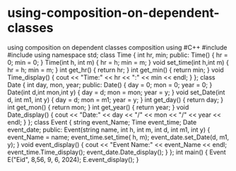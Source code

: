 # using-composition-on-dependent-classes
using composition on dependent classes
composition using #C++
#include<iostream>
#include<string>
using namespace std;
class Time
{
int hr, min;
public:
Time()
{
hr = 0;
min = 0;
}
Time(int h, int m)
{
hr = h;
min = m;
}
void set_time(int h,int m)
{
hr = h;
min = m;
}
int get_hr()
{ 
return hr;
}
int get_min()
{
return min;
}
void Time_display()
{
cout << "Time:" << hr << ":" << min << endl;
}
};
class Date
{
int day, mon, year;
public:
Date()
{
day = 0;
mon = 0;
year = 0;
}
Date(int d,int mon,int y)
{
day = d;
mon = mon;
year = y;
}
void set_Date(int d, int m1, int y)
{
day = d;
mon = m1;
year = y;
}
int get_day()
{
return day;
}
int get_mon()
{
return mon;
}
int get_year()
{
return year;
}
void Date_display()
{
cout << "Date:" << day << "/" << mon << "/" << year << endl;
}
};
class Event
{
string event_Name;
Time event_time;
Date event_date;
public:
Event(string name, int h, int m, int d, int m1, int y)
{
event_Name = name;
event_time.set_time( h, m);
event_date.set_Date(d, m1, y);
}
void event_display()
{
cout << "Event Name:" << event_Name << endl;
event_time.Time_display();
event_date.Date_display();
}
};
int main()
{
Event E("Eid", 8,56, 9, 6, 2024);
E.event_display();
}
